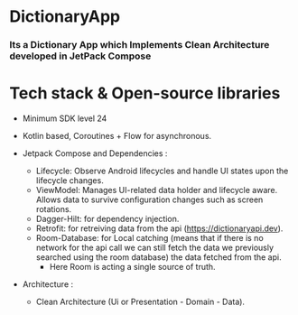 # DictionaryApp
### Its a Dictionary App which Implements Clean Architecture developed in JetPack Compose










# Tech stack & Open-source libraries

* Minimum SDK level 24

* Kotlin based, Coroutines + Flow for asynchronous.

* Jetpack Compose and Dependencies :

    * Lifecycle: Observe Android lifecycles and handle UI states upon the lifecycle changes.
    * ViewModel: Manages UI-related data holder and lifecycle aware. Allows data to survive configuration changes such as screen rotations.
    * Dagger-Hilt: for dependency injection.
    * Retrofit: for retreiving data from the api (https://dictionaryapi.dev).
    * Room-Database: for Local catching (means that if there is no network for the api call we can still fetch the data we previously searched using the room database) the data fetched from the api.
      * Here Room is acting a single source of truth.
* Architecture :

    * Clean Architecture (Ui or Presentation - Domain - Data).
